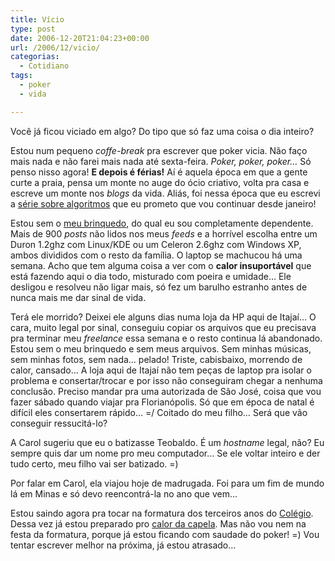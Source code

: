 ```yaml
---
title: Vício
type: post
date: 2006-12-20T21:04:23+00:00
url: /2006/12/vicio/
categorias:
  - Cotidiano
tags:
  - poker
  - vida

---
```

Você já ficou viciado em algo? Do tipo que só faz uma coisa o dia inteiro?

Estou num pequeno _coffe-break_ pra escrever que poker vicia. Não faço mais nada e não farei mais nada até sexta-feira. _Poker, poker, poker…_ Só penso nisso agora! **E depois é férias!** Aí é aquela época em que a gente curte a praia, pensa um monte no auge do ócio criativo, volta pra casa e escreve um monte nos _blogs_ da vida. Aliás, foi nessa época que eu escrevi a [série sobre algoritmos][1] que eu prometo que vou continuar desde janeiro!

Estou sem o [meu brinquedo][2], do qual eu sou completamente dependente. Mais de 900 _posts_ não lidos nos meus _feeds_ e a horrível escolha entre um Duron 1.2ghz com Linux/KDE ou um Celeron 2.6ghz com Windows XP, ambos divididos com o resto da família. O laptop se machucou há uma semana. Acho que tem alguma coisa a ver com o **calor insuportável** que está fazendo aqui o dia todo, misturado com poeira e umidade… Ele desligou e resolveu não ligar mais, só fez um barulho estranho antes de nunca mais me dar sinal de vida.

Terá ele morrido? Deixei ele alguns dias numa loja da HP aqui de Itajaí… O cara, muito legal por sinal, conseguiu copiar os arquivos que eu precisava pra terminar meu _freelance_ essa semana e o resto continua lá abandonado. Estou sem o meu brinquedo e sem meus arquivos. Sem minhas músicas, sem minhas fotos, sem nada… pelado! Triste, cabisbaixo, morrendo de calor, cansado… A loja aqui de Itajaí não tem peças de laptop pra isolar o problema e consertar/trocar e por isso não conseguiram chegar a nenhuma conclusão. Preciso mandar pra uma autorizada de São José, coisa que vou fazer sábado quando viajar pra Florianópolis. Só que em época de natal é difícil eles consertarem rápido… =/ Coitado do meu filho… Será que vão conseguir ressucitá-lo?

A Carol sugeriu que eu o batizasse Teobaldo. É um _hostname_ legal, não? Eu sempre quis dar um nome pro meu computador… Se ele voltar inteiro e der tudo certo, meu filho vai ser batizado. =)

Por falar em Carol, ela viajou hoje de madrugada. Foi para um fim de mundo lá em Minas e só devo reencontrá-la no ano que vem…

Estou saindo agora pra tocar na formatura dos terceiros anos do [Colégio][3]. Dessa vez já estou preparado pro [calor da capela][4]. Mas não vou nem na festa da formatura, porque já estou ficando com saudade do poker! =) Vou tentar escrever melhor na próxima, já estou atrasado…

 [1]: /tags/algoritmos/
 [2]: http://www.flickr.com/search/?q=laptop&w=36826159%40N00
 [3]: http://www.salesianoitajai.g12.br
 [4]: http://www.flickr.com/photos/madeira/tags/formatura

